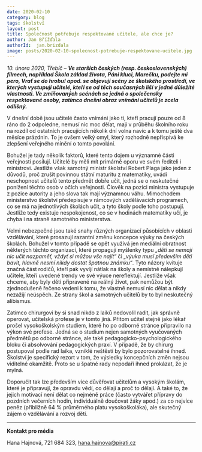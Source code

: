 ```yaml
---
date: 2020-02-10
category: blog
tags: školství 
layout: post
title: Společnost potřebuje respektované učitele, ale chce je?
author: Jan Břížďala
authorId:  jan.brizdala
image: posts/2020-02-10-spolecnost-potrebuje-respektovane-ucitele.jpg
---
```


*10. února 2020, Třebíč* – ***Ve starších českých (resp. československých) filmech, například Škola základ života, Páni kluci, Marečku, podejte mi pero, Vrať se do hrobu! apod. se objevují scény ze školského prostředí, ve kterých vystupují učitelé, kteří se od těch současných liší v jedné důležité vlastnosti. Ve zmiňovaných scénách se jedná o společensky respektované osoby, zatímco dnešní obraz vnímání učitelů je zcela odlišný.***

V dnešní době jsou učitelé často vnímáni jako ti, kteří pracují pouze od 8 ráno do 2 odpoledne, nemusí nic moc dělat, mají v průběhu školního roku na rozdíl od ostatních pracujících několik dní volna navíc a k tomu ještě dva měsíce prázdnin. To je ovšem velký omyl, který rozhodně nepřispívá ke zlepšení veřejného mínění o tomto povolání.

Bohužel je tady několik faktorů, které tento dojem u významné části veřejnosti posilují. Učitelé by měli mít primárně oporu ve svém řediteli i ministrovi. Jestliže však samotný ministr školství Robert Plaga jako jeden z důvodů, proč zrušit povinnou státní maturitu z matematiky, uvádí neschopnost učitelů tento předmět dobře učit, jedná se o neskutečné ponížení těchto osob v očích veřejnosti. Člověk na pozici ministra vystupuje z pozice autority a jeho slova tak mají významnou váhu. Mimochodem ministerstvo školství předepisuje v rámcových vzdělávacích programech, co se má na jednotlivých školách učit, a tyto školy podle toho postupují. Jestliže tedy existuje nespokojenost, co se v hodinách matematiky učí, je chyba i na straně samotného ministerstva.

Velmi nebezpečné jsou také snahy různých organizací působících v oblasti vzdělávání, které prosazují razantní změnu koncepce výuky na českých školách. Bohužel v tomto případě se opět využívá jen mediální obratnost některých těchto organizací, které propagují myšlenky typu *„děti se nemají nic učit nazpaměť, vždyť si můžou vše najít“* či *„výuka musí především děti bavit, hlavně nesmí nikdy dostat špatnou známku“*. Tyto názory kvituje značná část rodičů, kteří pak vyvíjí nátlak na školy a nemístně nálepkují učitele, kteří uvedené trendy ve své výuce nereflektují. Jestliže však chceme, aby byly děti připravené na reálný život, pak nemůžou být zjednodušeně řečeno vedeni k tomu, že vlastně nemusí nic dělat a nikdy nezažijí neúspěch. Ze strany škol a samotných učitelů by to byl neskutečný alibismus.

Zatímco chirurgovi by si snad nikdo z laiků nedovolil radit, jak správně operovat, učitelská profese je v tomto jiná. Přitom učitel stejně jako lékař prošel vysokoškolským studiem, které ho po odborné stránce připravilo na výkon své profese. Jedná se o studium nejen samotných vyučovaných předmětů po odborné stránce, ale také pedagogicko-psychologického bloku či absolvování pedagogických praxí. V případě, že by chirurg postupoval podle rad laika, vzniklé neštěstí by bylo pozorovatelné ihned. Školství je specifický rezort v tom, že výsledky koncepčních změn nejsou viditelné okamžitě. Proto se u špatné rady nepodaří ihned prokázat, že je mylná. 

Doporučit tak lze především více důvěřovat učitelům a vysokým školám, které je připravují, že opravdu vědí, co dělají a proč to dělají. A také to, že jejich motivací není dělat co nejméně práce (často vytvářet přípravy do pozdních večerních hodin, individuálně doučovat žáky apod.) za co nejvíce peněz (přibližně 64 % průměrného platu vysokoškoláka), ale skutečný zájem o vzdělávání a rozvoj dětí.

---

**Kontakt pro média**

Hana Hajnová, 721 684 323, <hana.hajnova@pirati.cz>
